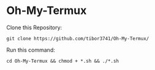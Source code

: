 # Oh-My-Termux
Clone this Repository:
```text
git clone https://github.com/tibor3741/Oh-My-Termux/
```
Run this command:
```text
cd Oh-My-Termux && chmod + *.sh && ./*.sh
```

